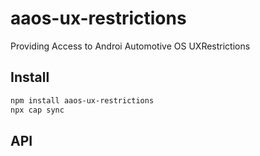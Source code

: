 # aaos-ux-restrictions

Providing Access to Androi Automotive OS UXRestrictions

## Install

```bash
npm install aaos-ux-restrictions
npx cap sync
```

## API

<docgen-index></docgen-index>

<docgen-api>
<!-- run docgen to generate docs from the source -->
<!-- More info: https://github.com/ionic-team/capacitor-docgen -->
</docgen-api>
